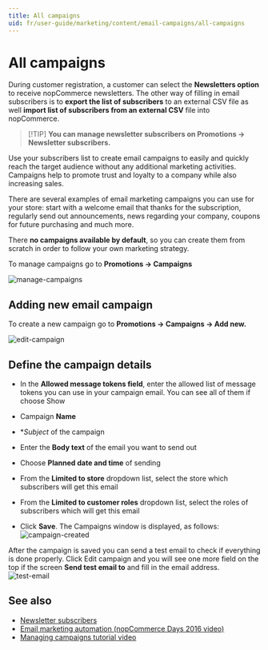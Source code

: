 ```yaml
---
title: All campaigns
uid: fr/user-guide/marketing/content/email-campaigns/all-campaigns
---
```


# All campaigns

During customer registration, a customer can select the **Newsletters option** to receive nopCommerce newsletters. The other way of filling in email subscribers is to **export the list of subscribers** to an external CSV file as well **import list of subscribers from an external CSV** file into nopCommerce.

> [!TIP] **You can manage newsletter subscribers on Promotions → Newsletter subscribers.**

Use your subscribers list to create email campaigns to easily and quickly reach the target audience without any additional marketing activities. Campaigns help to promote trust and loyalty to a company while also increasing sales.

There are several examples of email marketing campaigns you can use for your store: start with a welcome email that thanks for the subscription, regularly send out announcements, news regarding your company, coupons for future purchasing and much more.

There **no campaigns available by default**, so you can create them from scratch in order to follow your own marketing strategy.

To manage campaigns go to **Promotions → Campaigns**

![manage-campaigns](_static/all-campaigns/manage-campaigns.png)

## Adding new email campaign

To create a new campaign go to **Promotions → Campaigns → Add new.**

![edit-campaign](_static/all-campaigns/Campaign-Create.png)

## Define the campaign details

- In the **Allowed message tokens field**, enter the allowed list of message tokens you can use in your campaign email. You can see all of them if choose Show

- Campaign **Name**

- **Subject* of the campaign
- Enter the **Body text** of the email you want to send out
- Choose **Planned date and time** of sending
- From the **Limited to store** dropdown list, select the store which subscribers will get this email
- From the **Limited to customer roles** dropdown list, select the roles of subscribers which will get this email
- Click **Save**. The Campaigns window is displayed, as follows: ![campaign-created](_static/all-campaigns/campaign-list.png)

After the campaign is saved you can send a test email to check if everything is done properly. Click Edit campaign and you will see one more field on the top if the screen **Send test email to** and fill in the email address. ![test-email](_static/all-campaigns/send-test-email.png)

## See also

- [Newsletter subscribers](xref:fr/user-guide/marketing/content/email-campaigns/newsletter-subscribers)
- [Email marketing automation (nopCommerce Days 2016 video)](https://www.youtube.com/watch?v=Y6hytFXk5p0&index=23&list=PLnL_aDfmRHwt_6bP-8bd1rNPNIwWz86K2)
- [Managing campaigns tutorial video](https://www.youtube.com/watch?v=k2wCM0u2gmo&list=PLnL_aDfmRHwsbhj621A-RFb1KnzeFxYz4&index=13)